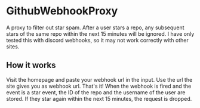 # GithubWebhookProxy

A proxy to filter out star spam. 
After a user stars a repo, any subsequent stars of the same repo within the next 15 minutes will be ignored.
I have only tested this with discord webhooks, so it may not work correctly with other sites.

## How it works

Visit the homepage and paste your webhook url in the input.
Use the url the site gives you as webhook url. That's it!
When the webhook is fired and the event is a star event, the ID of the repo and the username of the user are stored.
If they star again within the next 15 minutes, the request is dropped.

